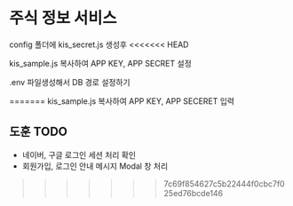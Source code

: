 # 주식 정보 서비스

config 폴더에 kis_secret.js 생성후
<<<<<<< HEAD

kis_sample.js 복사하여 APP KEY, APP SECRET 설정

.env 파일생성해서
DB 경로 설정하기

=======
kis_sample.js 복사하여 APP KEY, APP SECERET 입력

## 도훈 TODO

- 네이버, 구글 로그인 세션 처리 확인
- 회원가입, 로그인 안내 메시지 Modal 창 처리
>>>>>>> 7c69f854627c5b22444f0cbc7f025ed76bcde146
